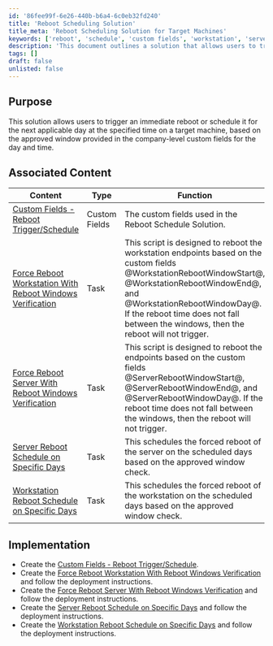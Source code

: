 ```yaml
---
id: '86fee99f-6e26-440b-b6a4-6c0eb32fd240'
title: 'Reboot Scheduling Solution'
title_meta: 'Reboot Scheduling Solution for Target Machines'
keywords: ['reboot', 'schedule', 'custom fields', 'workstation', 'server', 'implementation']
description: 'This document outlines a solution that allows users to trigger immediate reboots or schedule them for the next applicable day at a specified time on target machines, based on approved windows defined in company-level custom fields.'
tags: []
draft: false
unlisted: false
---
```


## Purpose

This solution allows users to trigger an immediate reboot or schedule it for the next applicable day at the specified time on a target machine, based on the approved window provided in the company-level custom fields for the day and time.

## Associated Content

| Content                                                                                      | Type          | Function                                                                                                      |
|----------------------------------------------------------------------------------------------|---------------|---------------------------------------------------------------------------------------------------------------|
| [Custom Fields - Reboot Trigger/Schedule](<../cwrmm/custom-fields/Reboot TriggerSchedule.md>) | Custom Fields | The custom fields used in the Reboot Schedule Solution.                                                      |
| [Force Reboot Workstation With Reboot Windows Verification](<../cwrmm/tasks/Force Reboot Workstation With Reboot Windows Verification.md>) | Task          | This script is designed to reboot the workstation endpoints based on the custom fields @WorkstationRebootWindowStart@, @WorkstationRebootWindowEnd@, and @WorkstationRebootWindowDay@. If the reboot time does not fall between the windows, then the reboot will not trigger. |
| [Force Reboot Server With Reboot Windows Verification](<../cwrmm/tasks/Force Reboot Server With Reboot Windows Verification.md>) | Task          | This script is designed to reboot the endpoints based on the custom fields @ServerRebootWindowStart@, @ServerRebootWindowEnd@, and @ServerRebootWindowDay@. If the reboot time does not fall between the windows, then the reboot will not trigger. |
| [Server Reboot Schedule on Specific Days](<../cwrmm/tasks/Server Reboot Schedule on Specific Days.md>) | Task          | This schedules the forced reboot of the server on the scheduled days based on the approved window check.      |
| [Workstation Reboot Schedule on Specific Days](<../cwrmm/tasks/Workstation Reboot Schedule on Specific Days.md>) | Task          | This schedules the forced reboot of the workstation on the scheduled days based on the approved window check.  |

## Implementation

- Create the [Custom Fields - Reboot Trigger/Schedule](<../cwrmm/custom-fields/Reboot TriggerSchedule.md>).
- Create the [Force Reboot Workstation With Reboot Windows Verification](<../cwrmm/tasks/Force Reboot Workstation With Reboot Windows Verification.md>) and follow the deployment instructions.
- Create the [Force Reboot Server With Reboot Windows Verification](<../cwrmm/tasks/Force Reboot Server With Reboot Windows Verification.md>) and follow the deployment instructions.
- Create the [Server Reboot Schedule on Specific Days](<../cwrmm/tasks/Server Reboot Schedule on Specific Days.md>) and follow the deployment instructions.
- Create the [Workstation Reboot Schedule on Specific Days](<../cwrmm/tasks/Workstation Reboot Schedule on Specific Days.md>) and follow the deployment instructions.

